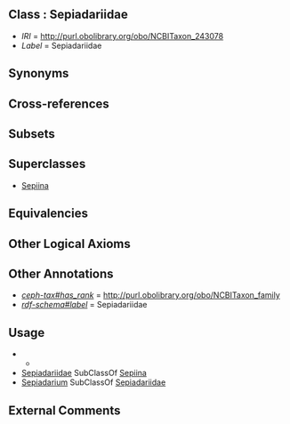 
## Class : Sepiadariidae

 * *IRI* = http://purl.obolibrary.org/obo/NCBITaxon_243078
 * *Label* = Sepiadariidae

## Synonyms


## Cross-references


## Subsets


## Superclasses

 * [Sepiina](../../NCBITaxon/51/NCBITaxon_551351.md)

## Equivalencies


## Other Logical Axioms


## Other Annotations

 * *[ceph-tax#has_rank](../../ceph-tax#has/nk/ceph-tax#has_rank.md)* = http://purl.obolibrary.org/obo/NCBITaxon_family
 * *[rdf-schema#label](../../el/rdf-schema#label.md)* = Sepiadariidae

## Usage

 * -
 * [Sepiadariidae](../../NCBITaxon/78/NCBITaxon_243078.md) SubClassOf [Sepiina](../../NCBITaxon/51/NCBITaxon_551351.md)
 * [Sepiadarium](../../NCBITaxon/79/NCBITaxon_243079.md) SubClassOf [Sepiadariidae](../../NCBITaxon/78/NCBITaxon_243078.md)

## External Comments

